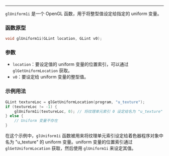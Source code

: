 
----
`glUniform1i` 是一个 OpenGL 函数，用于将整型值设定给指定的 uniform 变量。

### 函数原型
```c
void glUniform1i(GLint location, GLint v0);
```

### 参数
- `location`：要设定值的 uniform 变量的位置索引，可以通过 `glGetUniformLocation` 获取。
- `v0`：要设定给 uniform 变量的整型值。

### 示例用法
```c
GLint textureLoc = glGetUniformLocation(program, "u_texture");
if (textureLoc != -1) {
    glUniform1i(textureLoc, 0); // 将纹理单元索引 0 设定给名为 "u_texture" 的 uniform 变量
} else {
    // Uniform 变量不存在
}
```

在这个示例中，`glUniform1i` 函数被用来将纹理单元索引设定给着色器程序对象中名为 "u_texture" 的 uniform 变量。uniform 变量的位置索引通过 `glGetUniformLocation` 获取，然后使用 `glUniform1i` 来设定其值。